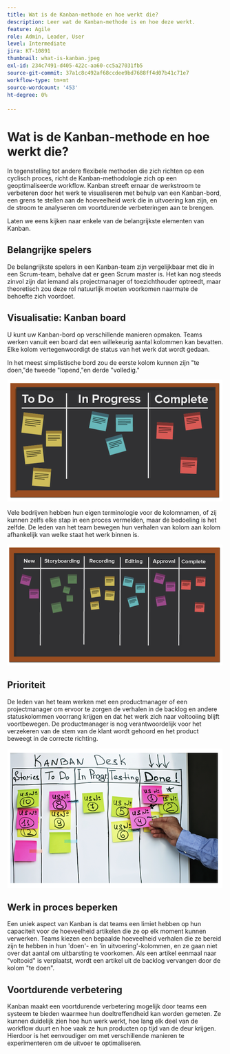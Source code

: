 ```yaml
---
title: Wat is de Kanban-methode en hoe werkt die?
description: Leer wat de Kanban-methode is en hoe deze werkt.
feature: Agile
role: Admin, Leader, User
level: Intermediate
jira: KT-10891
thumbnail: what-is-kanban.jpeg
exl-id: 234c7491-d405-422c-aa60-cc5a27031fb5
source-git-commit: 37a1c8c492af68ccdee9bd7688ff4d07b41c71e7
workflow-type: tm+mt
source-wordcount: '453'
ht-degree: 0%

---
```


# Wat is de Kanban-methode en hoe werkt die?

In tegenstelling tot andere flexibele methoden die zich richten op een cyclisch proces, richt de Kanban-methodologie zich op een geoptimaliseerde workflow. Kanban streeft ernaar de werkstroom te verbeteren door het werk te visualiseren met behulp van een Kanban-bord, een grens te stellen aan de hoeveelheid werk die in uitvoering kan zijn, en de stroom te analyseren om voortdurende verbeteringen aan te brengen.


Laten we eens kijken naar enkele van de belangrijkste elementen van Kanban.



## Belangrijke spelers

De belangrijkste spelers in een Kanban-team zijn vergelijkbaar met die in een Scrum-team, behalve dat er geen Scrum master is. Het kan nog steeds zinvol zijn dat iemand als projectmanager of toezichthouder optreedt, maar theoretisch zou deze rol natuurlijk moeten voorkomen naarmate de behoefte zich voordoet.

## Visualisatie: Kanban board

U kunt uw Kanban-bord op verschillende manieren opmaken. Teams werken vanuit een board dat een willekeurig aantal kolommen kan bevatten. Elke kolom vertegenwoordigt de status van het werk dat wordt gedaan.

In het meest simplistische bord zou de eerste kolom kunnen zijn &quot;te doen,&quot;de tweede &quot;lopend,&quot;en derde &quot;volledig.&quot;

![ Blackboard en kleverige nota&#39;s ](assets/agile4-01.png)

Vele bedrijven hebben hun eigen terminologie voor de kolomnamen, of zij kunnen zelfs elke stap in een proces vermelden, maar de bedoeling is het zelfde. De leden van het team bewegen hun verhalen van kolom aan kolom afhankelijk van welke staat het werk binnen is.

![ Blackboard en kleverige nota&#39;s ](assets/agile4-02.png)

## Prioriteit

De leden van het team werken met een productmanager of een projectmanager om ervoor te zorgen de verhalen in de backlog en andere statuskolommen voorrang krijgen en dat het werk zich naar voltooiing blijft voortbewegen. De productmanager is nog verantwoordelijk voor het verzekeren van de stem van de klant wordt gehoord en het product beweegt in de correcte richting.

![ Kanban whiteboard ](assets/agile4-03.png)

## Werk in proces beperken

Een uniek aspect van Kanban is dat teams een limiet hebben op hun capaciteit voor de hoeveelheid artikelen die ze op elk moment kunnen verwerken. Teams kiezen een bepaalde hoeveelheid verhalen die ze bereid zijn te hebben in hun &#39;doen&#39;- en &#39;in uitvoering&#39;-kolommen, en ze gaan niet over dat aantal om uitbarsting te voorkomen. Als een artikel eenmaal naar &quot;voltooid&quot; is verplaatst, wordt een artikel uit de backlog vervangen door de kolom &quot;te doen&quot;.

## Voortdurende verbetering

Kanban maakt een voortdurende verbetering mogelijk door teams een systeem te bieden waarmee hun doeltreffendheid kan worden gemeten. Ze kunnen duidelijk zien hoe hun werk werkt, hoe lang elk deel van de workflow duurt en hoe vaak ze hun producten op tijd van de deur krijgen. Hierdoor is het eenvoudiger om met verschillende manieren te experimenteren om de uitvoer te optimaliseren.
